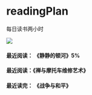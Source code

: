 # readingPlan
每日读书两小时

![](https://p3-juejin.byteimg.com/tos-cn-i-k3u1fbpfcp/96d36d1cb7ff463285b9cf9cf8e31e3b~tplv-k3u1fbpfcp-watermark.image)

#### 最近阅读： 《静静的顿河》5%

#### 最近阅读：《禅与摩托车维修艺术》 

#### 最近读完： 《战争与和平》